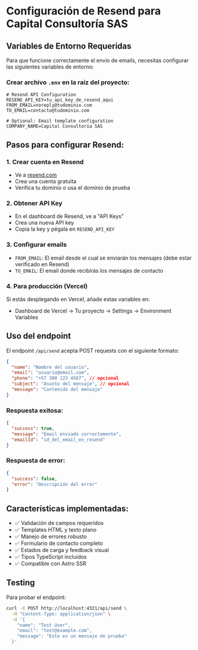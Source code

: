 # Configuración de Resend para Capital Consultoría SAS

## Variables de Entorno Requeridas

Para que funcione correctamente el envío de emails, necesitas configurar las siguientes variables de entorno:

### Crear archivo `.env` en la raíz del proyecto:

```env
# Resend API Configuration
RESEND_API_KEY=tu_api_key_de_resend_aqui
FROM_EMAIL=noreply@tudominio.com
TO_EMAIL=contacto@tudominio.com

# Optional: Email template configuration
COMPANY_NAME=Capital Consultoría SAS
```

## Pasos para configurar Resend:

### 1. Crear cuenta en Resend
- Ve a [resend.com](https://resend.com)
- Crea una cuenta gratuita
- Verifica tu dominio o usa el dominio de prueba

### 2. Obtener API Key
- En el dashboard de Resend, ve a "API Keys"
- Crea una nueva API key
- Copia la key y pégala en `RESEND_API_KEY`

### 3. Configurar emails
- `FROM_EMAIL`: El email desde el cual se enviarán los mensajes (debe estar verificado en Resend)
- `TO_EMAIL`: El email donde recibirás los mensajes de contacto

### 4. Para producción (Vercel)
Si estás desplegando en Vercel, añade estas variables en:
- Dashboard de Vercel → Tu proyecto → Settings → Environment Variables

## Uso del endpoint

El endpoint `/api/send` acepta POST requests con el siguiente formato:

```json
{
  "name": "Nombre del usuario",
  "email": "usuario@email.com",
  "phone": "+57 300 123 4567", // opcional
  "subject": "Asunto del mensaje", // opcional
  "message": "Contenido del mensaje"
}
```

### Respuesta exitosa:
```json
{
  "success": true,
  "message": "Email enviado correctamente",
  "emailId": "id_del_email_en_resend"
}
```

### Respuesta de error:
```json
{
  "success": false,
  "error": "Descripción del error"
}
```

## Características implementadas:

- ✅ Validación de campos requeridos
- ✅ Templates HTML y texto plano
- ✅ Manejo de errores robusto
- ✅ Formulario de contacto completo
- ✅ Estados de carga y feedback visual
- ✅ Tipos TypeScript incluidos
- ✅ Compatible con Astro SSR

## Testing

Para probar el endpoint:

```bash
curl -X POST http://localhost:4321/api/send \
  -H "Content-Type: application/json" \
  -d '{
    "name": "Test User",
    "email": "test@example.com",
    "message": "Este es un mensaje de prueba"
  }'
```
